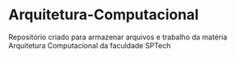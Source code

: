 # Arquitetura-Computacional
Repositório criado para armazenar arquivos e trabalho da matéria Arquitetura Computacional da faculdade SPTech
